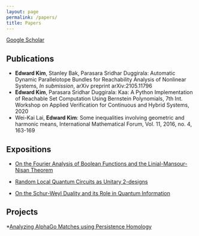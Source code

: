 ```yaml
---
layout: page
permalink: /papers/
title: Papers
---
```


[Google Scholar](https://scholar.google.com/citations?user=Wn6iETgAAAAJ&hl=en&authuser=2)

## Publications

* **Edward Kim**, Stanley Bak, Parasara Sridhar Duggirala: Automatic Dynamic Parallelotope Bundles for Reachability Analysis of Nonlinear Systems, *In submission*, arXiv preprint arXiv:2105.11796
* **Edward Kim**, Parasara Sridhar Duggirala: Kaa: A Python Implementation of Reachable Set Computation Using Bernstein Polynomials, 7th Int. Workshop on Applied Verification for Continuous and Hybrid Systems, 2020
* Wei-Kai Lai, **Edward Kim**:  Some inequalities involving geometric and harmonic means, International Mathematical Forum, Vol. 11, 2016, no. 4, 163-169

## Expositions

* [On the Fourier Analysis of Boolean Functions and the Linial-Mansour-Nisan Theorem](https://github.com/ekim1919/Research/blob/master/Complexity/LMNTheorem/paper.pdf)

* [Random Local Quantum Circuits as Unitary 2-designs](https://github.com/ekim1919/Research/blob/master/QIT/2Designs/final.pdf)

* [On the Schur-Weyl Duality and its Role in Quantum Information](https://github.com/ekim1919/QuanInformation/blob/master/SchurWeyl/final.pdf)

## Projects

*[Analyzing AlphaGo Matches using Persistence Homology](https://github.com/ekim1919/TDAGo/blob/master/paper/final.pdf)
